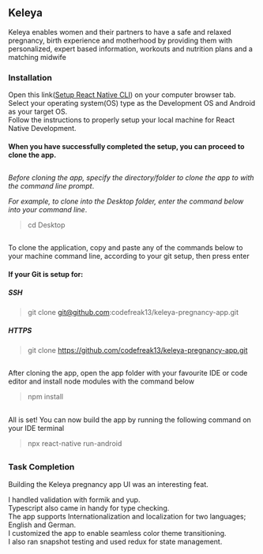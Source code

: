 ## Keleya

Keleya enables women and their partners to have a safe and relaxed pregnancy, 
birth experience and motherhood by providing them with personalized, 
expert based information, workouts and nutrition plans and a matching midwife

### Installation

Open this link([Setup React Native CLI](https://reactnative.dev/docs/environment-setup)) on your computer browser tab.   
Select your operating system(OS) type as the Development OS and Android as your target OS.   
Follow the instructions to properly setup your local machine for React Native Development.

#### When you have successfully completed the setup, you can proceed to clone the app.
##

*Before cloning the app, specify the directory/folder to clone the app to with the command line prompt*.

*For example, to clone into the Desktop folder, enter the command below into your command line*.

> cd Desktop

##

To clone the application, copy and paste any of the commands below to your machine command line, according to your git setup, then press enter

#### If your Git is setup for:

##### SSH

> git clone git@github.com:codefreak13/keleya-pregnancy-app.git

##### HTTPS

> git clone https://github.com/codefreak13/keleya-pregnancy-app.git
##

After cloning the app, open the app folder with your favourite IDE or code editor and install node modules with the command below

> npm install
##

All is set!
You can now build the app by running the following command on your IDE terminal
>npx react-native run-android

##

### Task Completion

Building the Keleya pregnancy app UI was an interesting feat.   

I handled validation with formik and yup.   
Typescript also came in handy for type checking.   
The app supports Internationalization and localization for two languages; English and German.   
I customized the app to enable seamless color theme transitioning.   
I also ran snapshot testing and used redux for state management.








